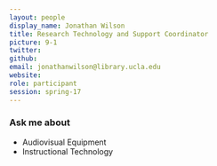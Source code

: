 ```yaml
---
layout: people
display_name: Jonathan Wilson
title: Research Technology and Support Coordinator
picture: 9-1
twitter:
github:
email: jonathanwilson@library.ucla.edu
website:
role: participant
session: spring-17
---
```

### Ask me about
- Audiovisual Equipment
- Instructional Technology

